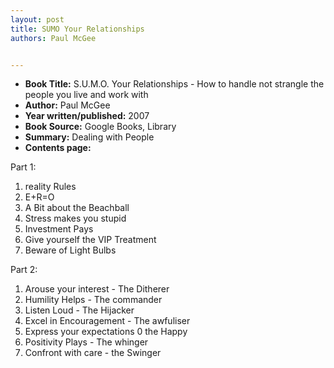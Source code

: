 ```yaml
---
layout: post
title: SUMO Your Relationships
authors: Paul McGee


---
```



- **Book Title:** S.U.M.O. Your Relationships - How to handle not strangle the people you live and work with
- **Author:** Paul McGee
- **Year written/published:** 2007
- **Book Source:** Google Books, Library
- **Summary:** Dealing with People
- **Contents page:**

Part 1:

1. reality Rules
2. E+R=O
3. A Bit about the Beachball
4. Stress makes you stupid
5. Investment Pays
6. Give yourself the VIP Treatment
7. Beware of Light Bulbs

Part 2:

1. Arouse your interest - The Ditherer
2. Humility Helps - The commander
3. Listen Loud - The Hijacker
4. Excel in Encouragement - The awfuliser
5. Express your expectations 0 the Happy
6. Positivity Plays - The whinger
7. Confront with care - the Swinger

